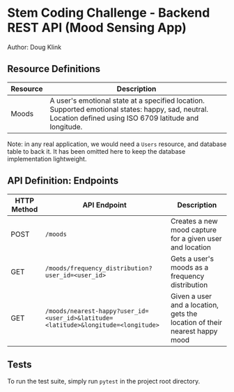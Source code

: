 # Stem Coding Challenge - Backend REST API (Mood Sensing App)
Author: Doug Klink

## Resource Definitions
| Resource | Description |
| -------- | ----------- |
| Moods | A user's emotional state at a specified location.  Supported emotional states: happy, sad, neutral. Location defined using ISO 6709 latitude and longitude.|

Note: in any real application, we would need a `Users` resource, and database table to back it.  It has been omitted here to keep the database implementation lightweight.


## API Definition: Endpoints

| HTTP Method | API Endpoint | Description |
| ----------- | ------------ | ----------- |
| POST | `/moods` | Creates a new mood capture for a given user and location |
| GET | `/moods/frequency_distribution?user_id=<user_id>` | Gets a user's moods as a frequency distribution |
| GET | `/moods/nearest-happy?user_id=<user_id>&latitude=<latitude>&longitude=<longitude>` | Given a user and a location, gets the location of their nearest happy mood |


## Tests
To run the test suite, simply run `pytest` in the project root directory.

